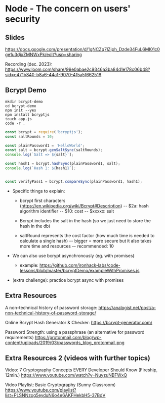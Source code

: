 
# Node - The concern on users' security

<!--
  
  Status: ready 


Time: 
  - Slides: 1h
  - Bcrypt Demo: 30min.

-->


## Slides

https://docs.google.com/presentation/d/1gNCZq7lZiph_Dzde34FuL6MI01c0ge1u3djxZMNWxPk/edit?usp=sharing


Recording (dec. 2023):
https://www.loom.com/share/99e0abae2c9346a3ba84d1e178c06b48?sid=e471b840-b8a6-44a1-9070-4f5a5f662518




## Bcrypt Demo


```
mkdir bcrypt-demo
cd bcrypt-demo
npm init --yes
npm install bcryptjs
touch app.js
code -r .
```


```js
const bcrypt = require('bcryptjs');
const saltRounds = 10;

const plainPassword1 = 'HelloWorld';
const salt = bcrypt.genSaltSync(saltRounds);
console.log(`Salt => ${salt}`);

const hash1 = bcrypt.hashSync(plainPassword1, salt);
console.log(`Hash 1: ${hash1}`);


const verifyPass1 = bcrypt.compareSync(plainPassword1, hash1);
```



- Specific things to explain:
  - bcrypt first characters (https://en.wikipedia.org/wiki/Bcrypt#Description)
    -- $2a: hash algorithm identifier
    -- $10: cost
    -- $xxxxx: salt
  - Bcrypt includes the salt in the hash (so we just need to store the hash in the db)

  - saltRound represents the cost factor (how much time is needed to calculate a single hash)
    -- bigger = more secure but it also takes more time and resources
    -- recommended: 10

- We can also use bcrypt asynchronously (eg. with promises)
  - example: https://github.com/ironhack-labs/code-lessons/blob/master/bcryptDemo/exampleWithPromises.js

- (extra challenge): practice bcrypt async with promises


## Extra Resources

A non-technical history of password storage:
https://analogist.net/post/a-non-technical-history-of-password-storage/

Online Bcrypt Hash Generator & Checker:
https://bcrypt-generator.com/ 

Password Strength: using a passphrase (an alternative for password requirements)
https://protonmail.com/blog/wp-content/uploads/2019/03/passwords_blog_protonmail.png


## Extra Resources 2 (videos with further topics)

Video: 7 Cryptography Concepts EVERY Developer Should Know (Fireship, 12min.)
https://www.youtube.com/watch?v=NuyzuNBFWxQ

Video Playlist: Basic Cryptography (Sunny Classroom)
https://www.youtube.com/playlist?list=PLSNNzog5eyduN6o4e6AKFHekbH5-37BdV

